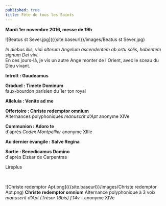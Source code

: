 ```yaml
---
published: true
title: Fête de tous les Saints
---
```

**Mardi 1er novembre 2016, messe de 19h**

![Beatus st Sever.jpg]({{site.baseurl}}/images/Beatus st Sever.jpg)

*In diebus illis, vidi alterum Angelum ascendentem ab ortu solis, habentem signum Dei vivi.*  
En ces jours-là, je vis un autre Ange monter de l'Orient, avec le sceau du Dieu vivant.

**Introït : Gaudeamus**  

**Graduel : Timete Dominum**  
faux-bourdon parisien du 1er ton royal

**Alleluia : Venite ad me**  

**Offertoire : Christe redemptor omnium**  
Alternances polyphoniques *manuscrit d'Apt* anonyme XIVe

**Communion : Adoro te**  
d'après *Codex Montpellier* anonyme XIIIe

**Au dernier évangile : Salve Regina**

**Sortie : Benedicamus Domino**  
d'après Elzèar de Carpentras

Lireplus

&nbsp;

![Christe redemptor Apt.png]({{site.baseurl}}/images/Christe redemptor Apt.png)
**Christe redemptor omnium** Alternance polyphonique à 3 voix *manuscrit d'Apt (Trésor 16bis) f.14v* - anonyme XIVe
